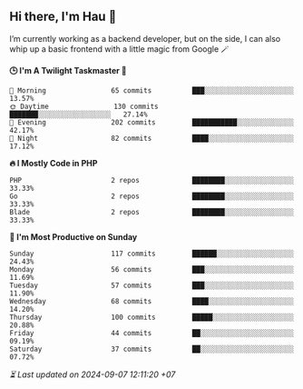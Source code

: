 ## Hi there, I'm Hau 👋
I’m currently working as a backend developer, but on the side, I can also whip up a basic frontend with a little magic from Google 🪄

<!--START_SECTION:readme-stats-->
**🕒 I'm A Twilight Taskmaster 🌆**

```text
🌅 Morning                65 commits          ███░░░░░░░░░░░░░░░░░░░░░░   13.57%
🌞 Daytime                130 commits         ███████░░░░░░░░░░░░░░░░░░   27.14%
🌆 Evening                202 commits         ███████████░░░░░░░░░░░░░░   42.17%
🌙 Night                  82 commits          ████░░░░░░░░░░░░░░░░░░░░░   17.12%
```

**🔥 I Mostly Code in PHP**

```text
PHP                      2 repos             ████████░░░░░░░░░░░░░░░░░   33.33%
Go                       2 repos             ████████░░░░░░░░░░░░░░░░░   33.33%
Blade                    2 repos             ████████░░░░░░░░░░░░░░░░░   33.33%
```

**📅 I'm Most Productive on Sunday**

```text
Sunday                   117 commits         ██████░░░░░░░░░░░░░░░░░░░   24.43%
Monday                   56 commits          ███░░░░░░░░░░░░░░░░░░░░░░   11.69%
Tuesday                  57 commits          ███░░░░░░░░░░░░░░░░░░░░░░   11.90%
Wednesday                68 commits          ████░░░░░░░░░░░░░░░░░░░░░   14.20%
Thursday                 100 commits         █████░░░░░░░░░░░░░░░░░░░░   20.88%
Friday                   44 commits          ██░░░░░░░░░░░░░░░░░░░░░░░   09.19%
Saturday                 37 commits          ██░░░░░░░░░░░░░░░░░░░░░░░   07.72%
```



*⏳ Last updated on 2024-09-07 12:11:20 +07*
<!--END_SECTION:readme-stats-->
